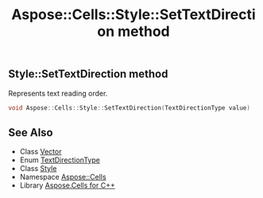 ﻿---
title: Aspose::Cells::Style::SetTextDirection method
linktitle: SetTextDirection
second_title: Aspose.Cells for C++ API Reference
description: 'Aspose::Cells::Style::SetTextDirection method. Represents text reading order in C++.'
type: docs
weight: 5600
url: /cpp/aspose.cells/style/settextdirection/
---
## Style::SetTextDirection method


Represents text reading order.

```cpp
void Aspose::Cells::Style::SetTextDirection(TextDirectionType value)
```

## See Also

* Class [Vector](../../vector/)
* Enum [TextDirectionType](../../textdirectiontype/)
* Class [Style](../)
* Namespace [Aspose::Cells](../../)
* Library [Aspose.Cells for C++](../../../)
